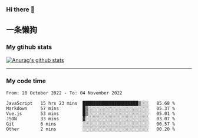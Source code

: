 ### Hi there 👋

## 一条懒狗
<!--
**kiss-me-quickly/kiss-me-quickly** is a ✨ _special_ ✨ repository because its `README.md` (this file) appears on your GitHub profile.

Here are some ideas to get you started:

- 🔭 I’m currently working on ...
- 🌱 I’m currently learning ...
- 👯 I’m looking to collaborate on ...
- 🤔 I’m looking for help with ...
- 💬 Ask me about ...
- 📫 How to reach me: ...
- 😄 Pronouns: ...
- ⚡ Fun fact: ...
-->


### My gtihub stats

[![Anurag's github stats](https://github-readme-stats.vercel.app/api?username=kiss-me-quickly)](https://github.com/anuraghazra/github-readme-stats)

***

### My code time

<!--START_SECTION:waka-->

```text
From: 28 October 2022 - To: 04 November 2022

JavaScript   15 hrs 23 mins  █████████████████████▒░░░   85.68 %
Markdown     57 mins         █▒░░░░░░░░░░░░░░░░░░░░░░░   05.37 %
Vue.js       53 mins         █▒░░░░░░░░░░░░░░░░░░░░░░░   05.01 %
JSON         33 mins         ▓░░░░░░░░░░░░░░░░░░░░░░░░   03.07 %
Git          6 mins          ░░░░░░░░░░░░░░░░░░░░░░░░░   00.57 %
Other        2 mins          ░░░░░░░░░░░░░░░░░░░░░░░░░   00.20 %
```

<!--END_SECTION:waka-->
